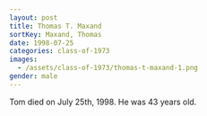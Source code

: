 ```yaml
---
layout: post
title: Thomas T. Maxand
sortKey: Maxand, Thomas
date: 1998-07-25
categories: class-of-1973
images:
  - /assets/class-of-1973/thomas-t-maxand-1.png
gender: male
---
```

Tom died on July 25th, 1998. He was 43 years old.
